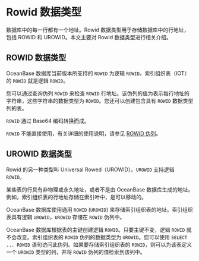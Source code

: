 Rowid 数据类型 
===============================

数据库中的每一行都有一个地址。Rowid 数据类型用于存储数据库中的行地址，包括 ROWID 和 UROWID。本文主要对 Rowid 数据类型进行相关介绍。

ROWID 数据类型 
-------------------------------

OceanBase 数据库当前版本所支持的 `ROWID` 为逻辑 `ROWID`。索引组织表（IOT）的 `ROWID` 就是逻辑 `ROWID`。

您可以通过查询伪列 `ROWID` 来检查 `ROWID` 行地址。该伪列的值为表示每行地址的字符串，这些字符串的数据类型为 `ROWID`。您还可以创建包含具有 `ROWID` 数据类型列的表。

`ROWID` 通过 Base64 编码转换而成。

`ROWID` 不能直接使用，有关详细的使用说明，请参见 [ROWID 伪列](../../2.pseudo-column-1/6.rowid-pseudo-column.md)。

UROWID 数据类型 
--------------------------------

Rowid 的另一种类型叫 Universal Rowed（UROWID）。`UROWID` 支持逻辑 `ROWID`。

某些表的行具有非物理或永久地址，或者不是由 OceanBase 数据库生成的地址。例如，索引组织表的行地址存储在索引叶中，是可以移动的。

OceanBase 数据库使用通用 `ROWID` (`UROWID`) 来存储索引组织表的地址。索引组织表具有逻辑 `UROWID`，`UROWID` 存储在 `ROWID` 伪列中。

OceanBase 数据库根据表的主键创建逻辑 `ROWID`。只要主键不变，逻辑 `ROWID` 就不会改变。索引组织表的 `ROWID` 伪列的数据类型为 `UROWID`。您可以使用 `SELECT ... ROWID` 语句访问此伪列。如果要存储索引组织表的 `ROWID`，则可以为该表定义一个 `UROWID` 类型的列，并将 `ROWID` 伪列的值检索到该列中。
